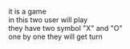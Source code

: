 it is a game<br>
in this two user will play<br>
they have two symbol "X" and "O"<br>
one by one they will get turn
